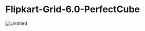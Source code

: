 # Flipkart-Grid-6.0-PerfectCube

![Untitled](https://github.com/user-attachments/assets/ce73a483-9bb3-4929-825a-344e5b6491d8)

